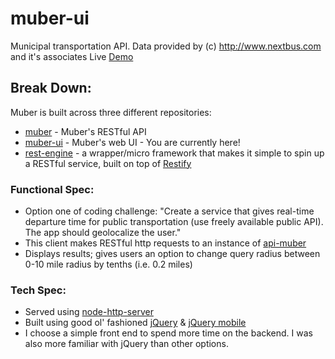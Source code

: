 # muber-ui
Municipal transportation API. Data provided by (c) http://www.nextbus.com and it's associates
Live [Demo](https://muber.herokuapp.com/)

## Break Down:
Muber is built across three different repositories:

* [muber](https://github.com/t4ks/muber) - Muber's RESTful API
* [muber-ui](https://github.com/t4ks/muber-ui) - Muber's web UI - You are currently here!
* [rest-engine](https://github.com/t4ks/rest-engine) - a wrapper/micro framework that makes it simple to spin up a RESTful service,
    built on top of [Restify](https://www.npmjs.com/package/restify)

### Functional Spec:
* Option one of coding challenge: "Create a service that gives real-time departure time for public transportation (use freely available public API). The app should geolocalize the user."
* This client makes RESTful http requests to an instance of [api-muber](https://github.com/t4ks/muber)
* Displays results; gives users an option to change query radius between 0-10 mile radius by tenths (i.e. 0.2 miles)

### Tech Spec:
* Served using [node-http-server](https://www.npmjs.com/package/node-http-server)
* Built using good ol' fashioned [jQuery](https://jquery.com/) & [jQuery mobile](https://jquerymobile.com/)
* I choose a simple front end to spend more time on the backend. I was also more familiar with jQuery than other options.
